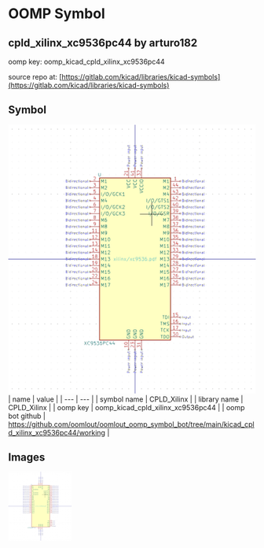 # OOMP Symbol  
## cpld_xilinx_xc9536pc44  by arturo182  
  
oomp key: oomp_kicad_cpld_xilinx_xc9536pc44  
  
source repo at: [https://gitlab.com/kicad/libraries/kicad-symbols](https://gitlab.com/kicad/libraries/kicad-symbols)  
## Symbol  
  
[![working.png](working_600.png)](working.png)  
| name | value | 
| --- | --- | 
| symbol name | CPLD_Xilinx | 
| library name | CPLD_Xilinx | 
| oomp key | oomp_kicad_cpld_xilinx_xc9536pc44 | 
| oomp bot github | https://github.com/oomlout/oomlout_oomp_symbol_bot/tree/main/kicad_cpld_xilinx_xc9536pc44/working | 
## Images  
  
[![working.png](working_140.png)](working.png)  
